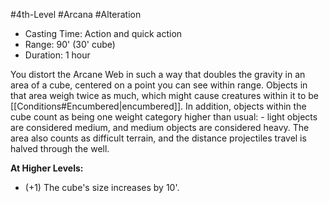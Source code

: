 #4th-Level #Arcana #Alteration
 
- Casting Time: Action and quick action
- Range: 90' (30' cube)
- Duration: 1 hour  

You distort the Arcane Web in such a way that doubles the gravity in an area of a cube, centered on a point you can see within range. Objects in that area weigh twice as much, which might cause creatures within it to be [[Conditions#Encumbered|encumbered]]. In addition, objects within the cube count as being one weight category higher than usual: - light objects are considered medium, and medium objects are considered heavy. 
The area also counts as difficult terrain, and the distance projectiles travel is halved through the well.
 
**At Higher Levels:** 
* (+1) The cube's size increases by 10'.